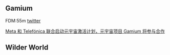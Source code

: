 ## Gamium

FDM:55m [twitter](https://twitter.com/gamiumcorp)

[Meta 和 Telefónica 联合启动元宇宙激活计划，元宇宙项目 Gamium 将参与合作](https://foresightnews.pro/news/detail/18467)

## Wilder World
